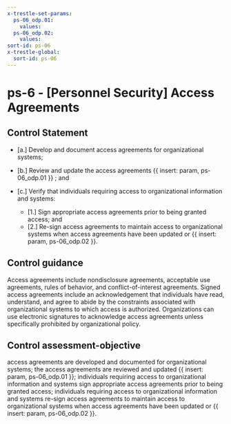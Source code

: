 ```yaml
---
x-trestle-set-params:
  ps-06_odp.01:
    values:
  ps-06_odp.02:
    values:
sort-id: ps-06
x-trestle-global:
  sort-id: ps-06
---
```


# ps-6 - \[Personnel Security\] Access Agreements

## Control Statement

- \[a.\] Develop and document access agreements for organizational systems;

- \[b.\] Review and update the access agreements {{ insert: param, ps-06_odp.01 }} ; and

- \[c.\] Verify that individuals requiring access to organizational information and systems:

  - \[1.\] Sign appropriate access agreements prior to being granted access; and
  - \[2.\] Re-sign access agreements to maintain access to organizational systems when access agreements have been updated or {{ insert: param, ps-06_odp.02 }}.

## Control guidance

Access agreements include nondisclosure agreements, acceptable use agreements, rules of behavior, and conflict-of-interest agreements. Signed access agreements include an acknowledgement that individuals have read, understand, and agree to abide by the constraints associated with organizational systems to which access is authorized. Organizations can use electronic signatures to acknowledge access agreements unless specifically prohibited by organizational policy.

## Control assessment-objective

access agreements are developed and documented for organizational systems;
the access agreements are reviewed and updated {{ insert: param, ps-06_odp.01 }};
individuals requiring access to organizational information and systems sign appropriate access agreements prior to being granted access;
individuals requiring access to organizational information and systems re-sign access agreements to maintain access to organizational systems when access agreements have been updated or {{ insert: param, ps-06_odp.02 }}.
